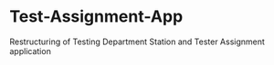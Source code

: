 # Test-Assignment-App

Restructuring of Testing Department Station and Tester Assignment application
